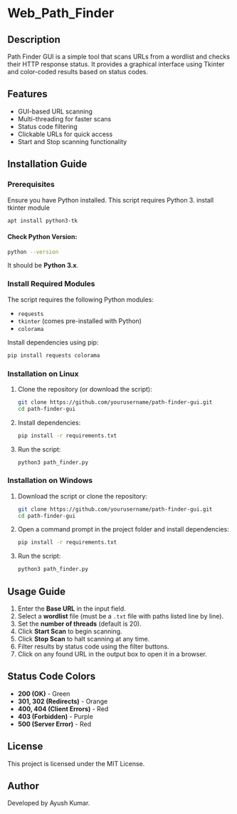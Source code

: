 # Web_Path_Finder


## Description
Path Finder GUI is a simple tool that scans URLs from a wordlist and checks their HTTP response status. It provides a graphical interface using Tkinter and color-coded results based on status codes.

## Features
- GUI-based URL scanning
- Multi-threading for faster scans
- Status code filtering
- Clickable URLs for quick access
- Start and Stop scanning functionality

## Installation Guide

### Prerequisites
Ensure you have Python installed. This script requires Python 3.
install tkinter module 
```sh
apt install python3-tk
```

#### Check Python Version:
```sh
python --version
```
It should be **Python 3.x**.

### Install Required Modules
The script requires the following Python modules:
- `requests`
- `tkinter` (comes pre-installed with Python)
- `colorama`

Install dependencies using pip:
```sh
pip install requests colorama
```

### Installation on Linux
1. Clone the repository (or download the script):
   ```sh
   git clone https://github.com/yourusername/path-finder-gui.git
   cd path-finder-gui
   ```
2. Install dependencies:
   ```sh
   pip install -r requirements.txt
   ```
3. Run the script:
   ```sh
   python3 path_finder.py
   ```

### Installation on Windows
1. Download the script or clone the repository:
   ```sh
   git clone https://github.com/yourusername/path-finder-gui.git
   cd path-finder-gui
   ```
2. Open a command prompt in the project folder and install dependencies:
   ```sh
   pip install -r requirements.txt
   ```
3. Run the script:
   ```sh
   python3 path_finder.py
   ```

## Usage Guide
1. Enter the **Base URL** in the input field.
2. Select a **wordlist** file (must be a `.txt` file with paths listed line by line).
3. Set the **number of threads** (default is 20).
4. Click **Start Scan** to begin scanning.
5. Click **Stop Scan** to halt scanning at any time.
6. Filter results by status code using the filter buttons.
7. Click on any found URL in the output box to open it in a browser.

## Status Code Colors
- **200 (OK)** - Green
- **301, 302 (Redirects)** - Orange
- **400, 404 (Client Errors)** - Red
- **403 (Forbidden)** - Purple
- **500 (Server Error)** - Red

## License
This project is licensed under the MIT License.

## Author
Developed by Ayush Kumar.
